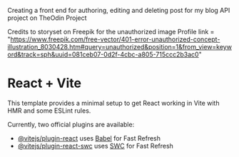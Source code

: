 Creating a front end for authoring, editing and deleting post for my blog API project on TheOdin Project

Credits to storyset on Freepik for the unauthorized image
Profile link = "https://www.freepik.com/free-vector/401-error-unauthorized-concept-illustration_8030428.htm#query=unauthorized&position=1&from_view=keyword&track=sph&uuid=081ceb07-0d2f-4cbc-a805-715ccc2b3ac0"


# React + Vite

This template provides a minimal setup to get React working in Vite with HMR and some ESLint rules.

Currently, two official plugins are available:

- [@vitejs/plugin-react](https://github.com/vitejs/vite-plugin-react/blob/main/packages/plugin-react/README.md) uses [Babel](https://babeljs.io/) for Fast Refresh
- [@vitejs/plugin-react-swc](https://github.com/vitejs/vite-plugin-react-swc) uses [SWC](https://swc.rs/) for Fast Refresh
